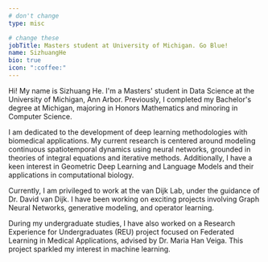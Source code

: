 ```yaml
---
# don't change
type: misc

# change these
jobTitle: Masters student at University of Michigan. Go Blue!
name: SizhuangHe
bio: true
icon: ":coffee:"
---
```


Hi! My name is Sizhuang He. I'm a Masters' student in Data Science at the University of Michigan, Ann Arbor. Previously, I completed my Bachelor's degree at Michigan, majoring in Honors Mathematics and minoring in Computer Science.

I am dedicated to the development of deep learning methodologies with biomedical applications. My current research is centered around modeling continuous spatiotemporal dynamics using neural networks, grounded in theories of integral equations and iterative methods. Additionally, I have a keen interest in Geometric Deep Learning and Language Models and their applications in computational biology.

Currently, I am privileged to work at the van Dijk Lab, under the guidance of Dr. David van Dijk. I have been working on exciting projects involving Graph Neural Networks, generative modeling, and operator learning.

During my undergraduate studies, I have also worked on a Research Experience for Undergraduates (REU) project focused on Federated Learning in Medical Applications, advised by Dr. Maria Han Veiga. This project sparkled my interest in machine learning.
